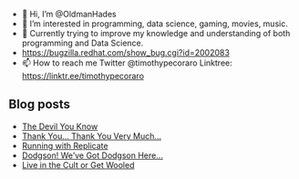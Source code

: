 - 👋 Hi, I’m @OldmanHades
- 👀 I’m interested in programming, data science, gaming, movies, music.
- 🌱 Currently trying to improve my knowledge and understanding of both programming and Data Science.
- https://bugzilla.redhat.com/show_bug.cgi?id=2002083
- 📫 How to reach me Twitter @timothypecoraro
Linktree: https://linktr.ee/timothypecoraro

## Blog posts
<!-- BLOG-POST-LIST:START -->
- [The Devil You Know](https://medium.com/@timothypecoraro/the-devil-you-know-2d03d43c68db?source=rss-5097f5c9b801------2)
- [Thank You… Thank You Very Much…](https://medium.com/@timothypecoraro/thank-you-thank-you-very-much-626d14b3a340?source=rss-5097f5c9b801------2)
- [Running with Replicate](https://medium.com/data-driven-fiction/running-with-replicate-6b3ace03f72?source=rss-5097f5c9b801------2)
- [Dodgson! We’ve Got Dodgson Here…](https://medium.com/@timothypecoraro/dodgson-weve-got-dodgson-here-624ba7c6b32a?source=rss-5097f5c9b801------2)
- [Live in the Cult or Get Wooled](https://medium.com/@timothypecoraro/live-in-the-cult-or-get-wooled-a4f6071e45bd?source=rss-5097f5c9b801------2)
<!-- BLOG-POST-LIST:END -->
